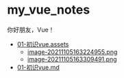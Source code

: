 # my_vue_notes
你好朋友，Vue！

<!--filetoc-start-->
- [01-初识vue.assets](https://github.com/zsf1482451437/my_vue_notes/tree/main/src/01-初识vue.assets)
  - [image-20211105163224955.png](https://github.com/zsf1482451437/my_vue_notes/tree/main/src/01-初识vue.assets/image-20211105163224955.png)
  - [image-20211105163309491.png](https://github.com/zsf1482451437/my_vue_notes/tree/main/src/01-初识vue.assets/image-20211105163309491.png)
- [01-初识vue.md](https://github.com/zsf1482451437/my_vue_notes/tree/main/src/01-初识vue.md)
<!--filetoc-end-->
